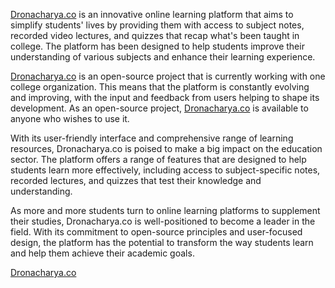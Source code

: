 [Dronacharya.co](https://www.dronacharya.co) is an innovative online learning platform that aims to simplify students' lives by providing them with access to subject notes, recorded video lectures, and quizzes that recap what's been taught in college. The platform has been designed to help students improve their understanding of various subjects and enhance their learning experience.

[Dronacharya.co](https://www.dronacharya.co) is an open-source project that is currently working with one college organization. This means that the platform is constantly evolving and improving, with the input and feedback from users helping to shape its development. As an open-source project, [Dronacharya.co](https://www.dronacharya.co) is available to anyone who wishes to use it.

With its user-friendly interface and comprehensive range of learning resources, Dronacharya.co is poised to make a big impact on the education sector. The platform offers a range of features that are designed to help students learn more effectively, including access to subject-specific notes, recorded lectures, and quizzes that test their knowledge and understanding.

As more and more students turn to online learning platforms to supplement their studies, Dronacharya.co is well-positioned to become a leader in the field. With its commitment to open-source principles and user-focused design, the platform has the potential to transform the way students learn and help them achieve their academic goals.

[Dronacharya.co](https://www.dronacharya.co)

